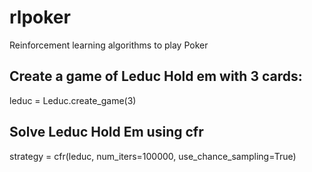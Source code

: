 # rlpoker
Reinforcement learning algorithms to play Poker

## Create a game of Leduc Hold em with 3 cards:
leduc = Leduc.create_game(3)

## Solve Leduc Hold Em using cfr
strategy = cfr(leduc, num_iters=100000, use_chance_sampling=True)
